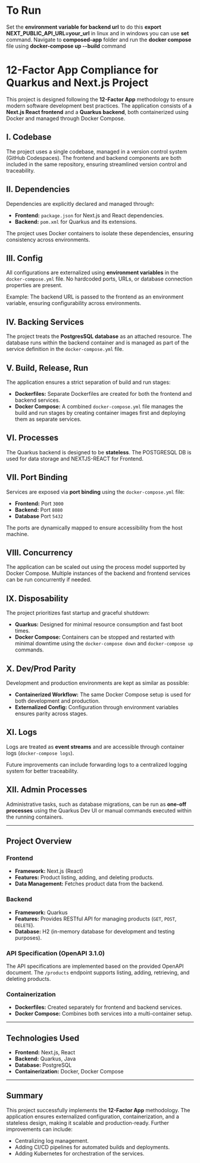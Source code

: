 # To Run
Set the **environment variable for backend url** to do this **export NEXT_PUBLIC_API_URL=your_url** in linux and in windows you can use **set** command.
Navigate to **composed-app** folder and run the **docker compose** file using **docker-compose up --build** command

# 12-Factor App Compliance for Quarkus and Next.js Project

This project is designed following the **12-Factor App** methodology to ensure modern software development best practices. The application consists of a **Next.js React frontend** and a **Quarkus backend**, both containerized using Docker and managed through Docker Compose.

## I. Codebase

The project uses a single codebase, managed in a version control system (GitHub Codespaces). The frontend and backend components are both included in the same repository, ensuring streamlined version control and traceability.

## II. Dependencies

Dependencies are explicitly declared and managed through:

- **Frontend:** `package.json` for Next.js and React dependencies.
- **Backend:** `pom.xml` for Quarkus and its extensions.

The project uses Docker containers to isolate these dependencies, ensuring consistency across environments.

## III. Config

All configurations are externalized using **environment variables** in the `docker-compose.yml` file. No hardcoded ports, URLs, or database connection properties are present.

Example: The backend URL is passed to the frontend as an environment variable, ensuring configurability across environments.

## IV. Backing Services

The project treats the **PostgresSQL database** as an attached resource. The database runs within the backend container and is managed as part of the service definition in the `docker-compose.yml` file.

## V. Build, Release, Run

The application ensures a strict separation of build and run stages:

- **Dockerfiles:** Separate Dockerfiles are created for both the frontend and backend services.
- **Docker Compose:** A combined `docker-compose.yml` file manages the build and run stages by creating container images first and deploying them as separate services.

## VI. Processes

The Quarkus backend is designed to be **stateless**. The POSTGRESQL DB is used for data storage and NEXTJS-REACT for Frontend.
## VII. Port Binding

Services are exposed via **port binding** using the `docker-compose.yml` file:

- **Frontend:** Port `3000`
- **Backend:** Port `8080`
- **Database** Port `5432`

The ports are dynamically mapped to ensure accessibility from the host machine.

## VIII. Concurrency

The application can be scaled out using the process model supported by Docker Compose. Multiple instances of the backend and frontend services can be run concurrently if needed.

## IX. Disposability

The project prioritizes fast startup and graceful shutdown:

- **Quarkus:** Designed for minimal resource consumption and fast boot times.
- **Docker Compose:** Containers can be stopped and restarted with minimal downtime using the `docker-compose down` and `docker-compose up` commands.

## X. Dev/Prod Parity

Development and production environments are kept as similar as possible:

- **Containerized Workflow:** The same Docker Compose setup is used for both development and production.
- **Externalized Config:** Configuration through environment variables ensures parity across stages.

## XI. Logs

Logs are treated as **event streams** and are accessible through container logs (`docker-compose logs`).

Future improvements can include forwarding logs to a centralized logging system for better traceability.

## XII. Admin Processes

Administrative tasks, such as database migrations, can be run as **one-off processes** using the Quarkus Dev UI or manual commands executed within the running containers.

---

## Project Overview

### Frontend

- **Framework:** Next.js (React)
- **Features:** Product listing, adding, and deleting products.
- **Data Management:** Fetches product data from the backend.

### Backend

- **Framework:** Quarkus
- **Features:** Provides RESTful API for managing products (`GET`, `POST`, `DELETE`).
- **Database:** H2 (in-memory database for development and testing purposes).

### API Specification (OpenAPI 3.1.0)

The API specifications are implemented based on the provided OpenAPI document. The `/products` endpoint supports listing, adding, retrieving, and deleting products.

### Containerization

- **Dockerfiles:** Created separately for frontend and backend services.
- **Docker Compose:** Combines both services into a multi-container setup.

---

## Technologies Used

- **Frontend:** Next.js, React
- **Backend:** Quarkus, Java
- **Database:** PostgreSQL
- **Containerization:** Docker, Docker Compose

---

## Summary

This project successfully implements the **12-Factor App** methodology. The application ensures externalized configuration, containerization, and a stateless design, making it scalable and production-ready. Further improvements can include:

- Centralizing log management.
- Adding CI/CD pipelines for automated builds and deployments.
- Adding Kubernetes for orchestration of the services.

